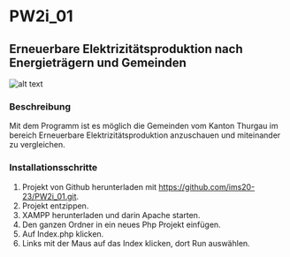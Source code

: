 # PW2i_01

## Erneuerbare Elektrizitätsproduktion nach Energieträgern und Gemeinden
![alt text](https://www.wiwo.de/images/seitenblick36-ee-teaser/26148228/3-format1001.jpg)
### Beschreibung
Mit dem Programm ist es möglich die Gemeinden vom Kanton Thurgau im bereich Erneuerbare Elektrizitätsproduktion anzuschauen und miteinander zu vergleichen.

### Installationsschritte
1.    Projekt von Github herunterladen mit https://github.com/ims20-23/PW2i_01.git.
2.    Projekt entzippen.
3.    XAMPP herunterladen und darin Apache starten.
4.    Den ganzen Ordner in ein neues Php Projekt einfügen.
5.    Auf Index.php klicken.
6.    Links mit der Maus auf das Index klicken, dort Run auswählen.





